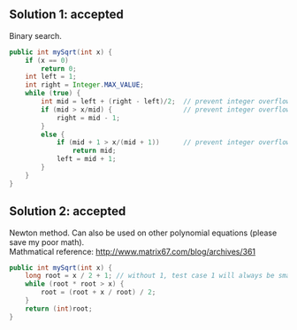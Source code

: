 ## Solution 1: accepted

Binary search.  

```java
public int mySqrt(int x) {
    if (x == 0)
        return 0;
    int left = 1;
    int right = Integer.MAX_VALUE;
    while (true) {
        int mid = left + (right - left)/2;  // prevent integer overflow
        if (mid > x/mid) {                  // prevent integer overflow
            right = mid - 1;
        } 
        else {
            if (mid + 1 > x/(mid + 1))      // prevent integer overflow
                return mid;
            left = mid + 1;
        }
    }
}
```

## Solution 2: accepted

Newton method. Can also be used on other polynomial equations (please save my poor math).  
Mathmatical reference: http://www.matrix67.com/blog/archives/361  

```java
public int mySqrt(int x) {
    long root = x / 2 + 1; // without 1, test case 1 will always be smaller than 1
    while (root * root > x) {
        root = (root + x / root) / 2; 
    }
    return (int)root;
}
```
